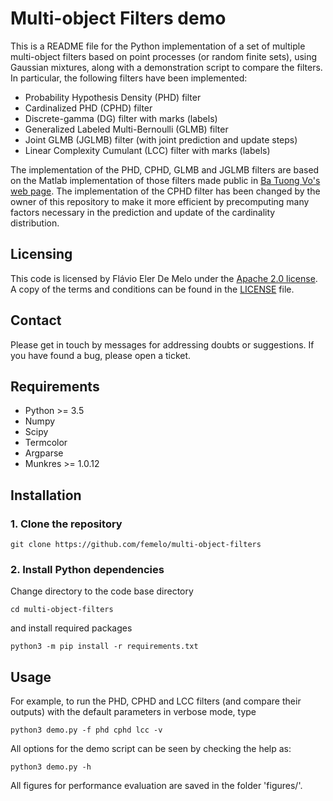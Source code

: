 # Multi-object Filters demo

This is a README file for the Python implementation of a set of multiple multi-object filters based
on point processes (or random finite sets), using Gaussian mixtures, along with a demonstration script to compare the filters. In particular, the following filters have been implemented:
  - Probability Hypothesis Density (PHD) filter
  - Cardinalized PHD (CPHD) filter
  - Discrete-gamma (DG) filter with marks (labels)
  - Generalized Labeled Multi-Bernoulli (GLMB) filter
  - Joint GLMB (JGLMB) filter (with joint prediction and update steps)
  - Linear Complexity Cumulant (LCC) filter with marks (labels)

 The implementation of the PHD, CPHD, GLMB and JGLMB filters are based on the Matlab implementation of those filters made public in [Ba Tuong Vo's web page](http://ba-tuong.vo-au.com/codes.html). The implementation of the CPHD filter has been changed by the owner of this repository to make it more efficient by precomputing many factors necessary in the prediction and update of the cardinality distribution.

## Licensing
This code is licensed by Flávio Eler De Melo under the [Apache 2.0 license](https://www.apache.org/licenses/LICENSE-2.0.html). A copy of the terms and conditions can be found in the [LICENSE](LICENSE) file.

## Contact
Please get in touch by messages for addressing doubts or suggestions. If you have found a bug, please open a ticket.

## Requirements
  - Python >= 3.5
  - Numpy
  - Scipy
  - Termcolor
  - Argparse
  - Munkres >= 1.0.12

## Installation

### **1.** Clone the repository

```
git clone https://github.com/femelo/multi-object-filters
```

### **2.** Install Python dependencies

Change directory to the code base directory
```
cd multi-object-filters
```

and install required packages
```
python3 -m pip install -r requirements.txt
```

## Usage

For example, to run the PHD, CPHD and LCC filters (and compare their outputs) with the default parameters in verbose mode, type
```
python3 demo.py -f phd cphd lcc -v
```

All options for the demo script can be seen by checking the help as:
```
python3 demo.py -h
```

All figures for performance evaluation are saved in the folder 'figures/'.
